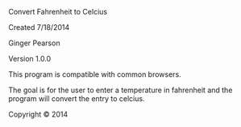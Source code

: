 Convert Fahrenheit to Celcius

Created 7/18/2014

Ginger Pearson

Version 1.0.0

This program is compatible with common browsers. 

The goal is for the user to enter a temperature in fahrenheit and the program will convert the entry to celcius.

Copyright © 2014


